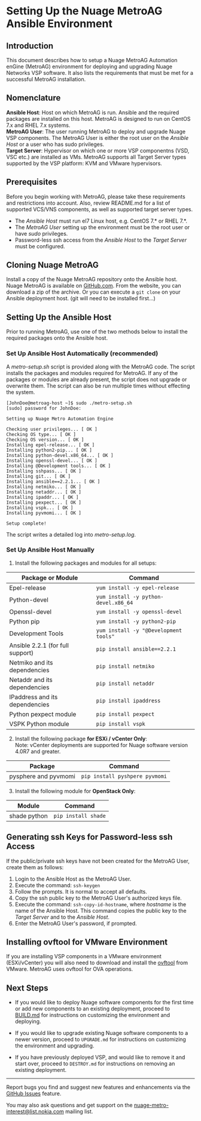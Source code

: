 # Setting Up the Nuage MetroAG Ansible Environment
## Introduction
This document describes how to setup a Nuage MetroAG Automation enGine (MetroAG) environment for deploying and upgrading Nuage Networks VSP software. It also lists the requirements that must be met for a successful MetroAG installation.
## Nomenclature

**Ansible Host**: Host on which MetroAG is run. Ansible and the required packages are installed on this host. MetroAG is designed to run on CentOS 7.x and RHEL 7.x systems.  
**MetroAG User**: The user running MetroAG to deploy and upgrade Nuage VSP components. The MetroAG User is either the root user on the *Ansible Host* or a user who has sudo privileges.  
**Target Server**: Hypervisor on which one or more VSP componentns (VSD, VSC etc.) are installed as VMs. MetroAG supports all Target Server types supported by the VSP platform: KVM and VMware hypervisors.

## Prerequisites
Before you begin working with MetroAG, please take these requirements and restrictions into account. Also, review README.md for a list of supported VCS/VNS components, as well as supported target server types.
* The *Ansible Host* must run el7 Linux host, e.g. CentOS 7.\* or RHEL 7.\*. 
* The *MetroAG User* setting up the environment must be the root user or have *sudo* privileges.
* Password-less ssh access from the *Ansible Host* to the *Target Server* must be configured.  

## Cloning Nuage MetroAG
Install a copy of the Nuage MetroAG repository onto the Ansible host. Nuage MetroAG is available on [GitHub.com](https://github.com/nuagenetworks/nuage-metro). From the website, you can download a zip of the archive. Or you can execute a `git clone` on your Ansible deployment host. (git will need to be installed first...)  

## Setting Up the Ansible Host
Prior to running MetroAG, use one of the two methods below to install the required packages onto the Ansible host.

### Set Up Ansible Host Automatically (recommended)

A *metro-setup.sh* script is provided along with the MetroAG code. The script installs the packages and modules required for MetroAG. If any of the packages or modules are already present, the script does not upgrade or overwrite them. The script can also be run multiple times without effecting the system.
```
[JohnDoe@metroag-host ~]$ sudo ./metro-setup.sh
[sudo] password for JohnDoe:

Setting up Nuage Metro Automation Engine

Checking user privileges... [ OK ]
Checking OS type... [ OK ]
Checking OS version... [ OK ]
Installing epel-release... [ OK ]
Installing python2-pip... [ OK ]
Installing python-devel.x86_64... [ OK ]
Installing openssl-devel... [ OK ]
Installing @Development tools... [ OK ]
Installing sshpass... [ OK ]
Installing git... [ OK ]
Installing ansible==2.2.1... [ OK ]
Installing netmiko... [ OK ]
Installing netaddr... [ OK ]
Installing ipaddr... [ OK ]
Installing pexpect... [ OK ]
Installing vspk... [ OK ]
Installing pyvmomi... [ OK ]

Setup complete!
```
The script writes a detailed log into *metro-setup.log*.

### Set Up Ansible Host Manually
1. Install the following packages and modules for all setups:  

**Package or Module** | **Command**  
------- | --------
Epel-release | `yum install -y epel-release`  
Python-devel | `yum install -y python-devel.x86_64`    
Openssl-devel | `yum install -y openssl-devel`  
Python pip | `yum install -y python2-pip `  
Development Tools | `yum install -y "@Development tools"`  
Ansible 2.2.1 (for full support) | `pip install ansible==2.2.1`  
Netmiko and its dependencies | `pip install netmiko`  
Netaddr and its dependencies | `pip install netaddr`  
IPaddress and its dependencies | `pip install ipaddress`  
Python pexpect module | `pip install pexpect`  
VSPK Python module | `pip install vspk`  


2. Install the following package **for ESXi / vCenter Only**:  
 Note: vCenter deployments are supported for Nuage software version 4.0R7 and greater.  
 
 **Package** | **Command**  
 -----| ------
 pysphere and pyvmomi | `pip install pyshpere pyvmomi`  
 
 
3. Install the following module for **OpenStack Only**:  
 
  **Module** | **Command**  
 -----| ------  
 shade python | `pip install shade`  
 
 
 ## Generating ssh Keys for Password-less ssh Access
 If the public/private ssh keys have not been created for the MetroAG User, create them as follows:  
 1. Login to the Ansible Host as the MetroAG User.
 2. Execute the command: `ssh-keygen`  
 3. Follow the prompts. It is normal to accept all defaults.  
 4. Copy the ssh public key to the MetroAG User's authorized keys file.  
 5. Execute the command: `ssh-copy-id-hostname`, where *hostname* is the name of the Ansible Host. This command copies the public key to the *Target Server* and to the *Ansible Host*.  
 6. Enter the MetroAG User's password, if prompted.  
 
 ## Installing ovftool for VMware Environment  
 If you are installing VSP components in a VMware environment (ESXi/vCenter) you will also need to download and install the [ovftool](https://www.vmware.com/support/developer/ovf/) from VMware. MetroAG uses ovftool for OVA operations.  

## Next Steps
* If you would like to deploy Nuage software components for the first time or add new components to an existing deployment, proceed to [BUILD.md](BUILD.md) for instructions on customizing the environment and deploying.

* If you would like to upgrade existing Nuage software components to a newer version, proceed to `UPGRADE.md` for instructions on customizing the environment and upgrading.  

* If you have previously deployed VSP, and would like to remove it and start over, proceed to `DESTROY.md` for instructions on removing an existing deployment.  
---
Report bugs you find and suggest new features and enhancements via the [GitHub Issues](https://github.com/nuagenetworks/nuage-metro/issues "nuage-metro issues") feature.

 You may also ask questions and get support on the [nuage-metro-interest@list.nokia.com](mailto:nuage-metro-interest@list.nokia.com "send email to nuage-metro project") mailing list.
